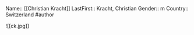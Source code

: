 Name:: [[Christian Kracht]]
LastFirst:: Kracht, Christian
Gender:: m
Country:: Switzerland
#author

![[ck.jpg]]